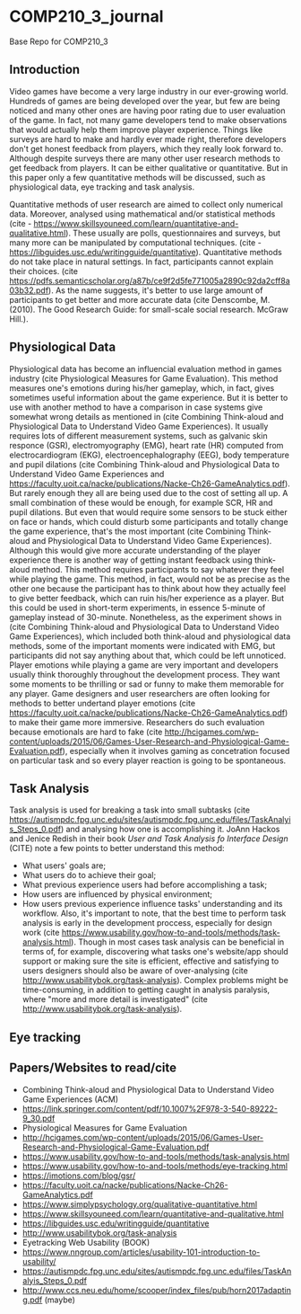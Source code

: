 # COMP210_3_journal
Base Repo for COMP210_3


## Introduction
Video games have become a very large industry in our ever-growing world. Hundreds of games are being developed over the year, but
few are being noticed and many other ones are having poor rating due to user evaluation of the game. In fact,
not many game developers tend to make observations that would actually help them improve player experience. Things like surveys
are hard to make and hardly ever made right, therefore developers don't get honest feedback from players, which they really look
forward to. Although despite surveys there are many other user research methods to get feedback from players. It can be either 
qualitative or quantitative. But in this paper only a few quantitative methods will be discussed, such as physiological data, 
eye tracking and task analysis.

Quantitative methods of user research are aimed to collect only numerical data. Moreover, analysed using mathematical and/or 
statistical methods (cite - https://www.skillsyouneed.com/learn/quantitative-and-qualitative.html).
These usually are polls, questionnaires and surveys, but many more can be manipulated by computational techniques. (cite - https://libguides.usc.edu/writingguide/quantitative). 
Quantitative methods do not take place in natural settings. In fact, participants cannot explain their choices. (cite https://pdfs.semanticscholar.org/a87b/ce9f2d5fe771005a2890c92da2cff8a03b32.pdf).
As the name suggests, it's better to use large amount of participants to get better and more accurate data (cite Denscombe, M. (2010). The Good Research Guide: for small-scale social research. McGraw Hill.).


## Physiological Data
Physiological data has become an influencial evaluation method in games industry (cite Physiological Measures for Game Evaluation). This method measures one's emotions during his/her gameplay, which, in fact, gives sometimes useful information about the game experience. But it is better to use with another method to have a comparison in case systems give somewhat wrong details as mentioned in (cite Combining Think-aloud and Physiological Data to Understand Video Game Experiences).
It usually requires lots of different measurement systems, such as galvanic skin responce (GSR), 
electromyography (EMG), heart rate (HR) computed from electrocardiogram (EKG), electroencephalography (EEG), body temperature 
and pupil dilations (cite Combining Think-aloud and Physiological Data to Understand Video Game Experiences and https://faculty.uoit.ca/nacke/publications/Nacke-Ch26-GameAnalytics.pdf). 
But rarely enough they all are being used due to the cost of setting all up. A small combination of these would be enough, 
for example SCR, HR and pupil dilations. But even that would require some sensors to be stuck either on face or hands, 
which could disturb some participants and totally change the game experience, that's the most important (cite Combining Think-aloud and Physiological Data to Understand Video Game Experiences).
Although this would give more accurate understanding of the player experience there is another way of getting instant feedback using think-aloud method. This method requires participants to say whatever they feel while playing the game. This method, in fact, would not be as precise as the other one because the participant has to think about how they actually feel to give better feedback, which can ruin his/her experience as a player. But this could be used in short-term experiments, in essence 5-minute of gameplay instead of 30-minute. Nonetheless, as the experiment shows in (cite Combining Think-aloud and Physiological Data to Understand Video Game Experiences), which included both think-aloud and physiological data methods, some of the important moments were indicated with EMG, but participants did not say anything about that, which could be left unnoticed.
Player emotions while playing a game are very important and developers usually think thoroughly throughout the development process.
They want some moments to be thrilling or sad or funny to make them memorable for any player. Game designers and user researchers are often looking for methods to better undertand player emotions (cite https://faculty.uoit.ca/nacke/publications/Nacke-Ch26-GameAnalytics.pdf) to make their game more immersive. Researchers do such evaluation because emotionals are hard to fake (cite http://hcigames.com/wp-content/uploads/2015/06/Games-User-Research-and-Physiological-Game-Evaluation.pdf), especially when it involves gaming as concetration focused on particular task and so every player reaction is going to be spontaneous. 

## Task Analysis
Task analysis is used for breaking a task into small subtasks (cite https://autismpdc.fpg.unc.edu/sites/autismpdc.fpg.unc.edu/files/TaskAnalyis_Steps_0.pdf) and analysing how one is accomplishing it. JoAnn Hackos and Jenice Redish in their book *User and Task Analysis fo Interface Design* (CITE) note a few points to better understand this method:
* What users' goals are;
* What users do to achieve their goal;
* What previous experience users had before accomplishing a task;
* How users are influenced by physical environment;
* How users previous experience influence tasks' understanding and its workflow.
Also, it's important to note, that the best time to perform task analysis is early in the development proccess, especially for design work (cite https://www.usability.gov/how-to-and-tools/methods/task-analysis.html). Though in most cases task analysis can be beneficial in terms of, for example, discovering what tasks one's website/app should support or making sure the site is efficient, effective and satisfying to users designers should also be aware of over-analysing (cite http://www.usabilitybok.org/task-analysis). Complex problems might be time-consuming, in addition to getting caught in analysis paralysis, where "more and more detail is investigated" (cite http://www.usabilitybok.org/task-analysis).

## Eye tracking

## Papers/Websites to read/cite
* Combining Think-aloud and Physiological Data to Understand Video Game Experiences (ACM)
* https://link.springer.com/content/pdf/10.1007%2F978-3-540-89222-9_30.pdf
* Physiological Measures for Game Evaluation
* http://hcigames.com/wp-content/uploads/2015/06/Games-User-Research-and-Physiological-Game-Evaluation.pdf
* https://www.usability.gov/how-to-and-tools/methods/task-analysis.html
* https://www.usability.gov/how-to-and-tools/methods/eye-tracking.html
* https://imotions.com/blog/gsr/
* https://faculty.uoit.ca/nacke/publications/Nacke-Ch26-GameAnalytics.pdf
* https://www.simplypsychology.org/qualitative-quantitative.html
* https://www.skillsyouneed.com/learn/quantitative-and-qualitative.html
* https://libguides.usc.edu/writingguide/quantitative
* http://www.usabilitybok.org/task-analysis
* Eyetracking Web Usability (BOOK)
* https://www.nngroup.com/articles/usability-101-introduction-to-usability/
* https://autismpdc.fpg.unc.edu/sites/autismpdc.fpg.unc.edu/files/TaskAnalyis_Steps_0.pdf
* http://www.ccs.neu.edu/home/scooper/index_files/pub/horn2017adapting.pdf (maybe)
